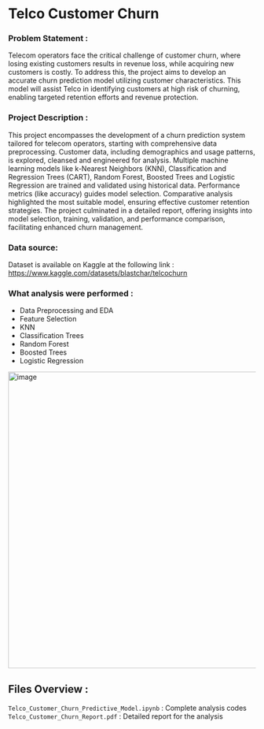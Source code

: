 # Telco Customer Churn

### Problem Statement : 
Telecom operators face the critical challenge of customer churn, where losing existing customers results in revenue loss, while acquiring new customers is costly. To address this, the project aims to develop an accurate churn prediction model utilizing customer characteristics. This model will assist Telco in identifying customers at high risk of churning, enabling targeted retention efforts and revenue protection.

### Project Description : 
This project encompasses the development of a churn prediction system tailored for telecom operators, starting with comprehensive data preprocessing. Customer data, including demographics and usage patterns, is explored, cleansed and engineered for analysis. Multiple machine learning models like k-Nearest Neighbors (KNN), Classification and Regression Trees (CART), Random Forest, Boosted Trees and Logistic Regression are trained and validated using historical data. Performance metrics (like accuracy) guides model selection. Comparative analysis highlighted the most suitable model, ensuring effective customer retention strategies. The project culminated in a detailed report, offering insights into model selection, training, validation, and performance comparison, facilitating enhanced churn management.


### Data source: 
Dataset is available on Kaggle at the following link : https://www.kaggle.com/datasets/blastchar/telcochurn

### What analysis were performed : 
- Data Preprocessing and EDA
- Feature Selection
- KNN 
- Classification Trees 
- Random Forest 
- Boosted Trees
- Logistic Regression
<img width="602" alt="image" src="https://github.com/aasthatandon/Telco-Customer-Churn/assets/28407844/d7d86e2d-7149-47bd-b1ef-9fc75add38bd">

## Files Overview : 
```Telco_Customer_Churn_Predictive_Model.ipynb``` : Complete analysis codes<br>
```Telco_Customer_Churn_Report.pdf``` : Detailed report for the analysis

